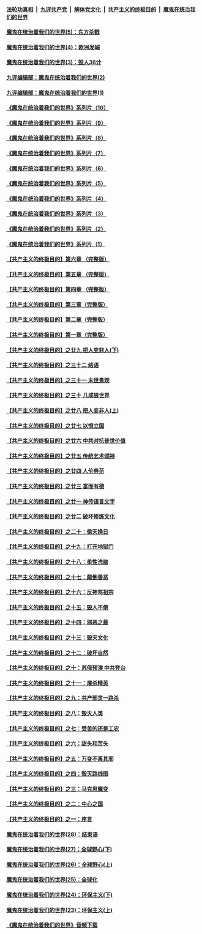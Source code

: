

####  [法轮功真相](../../../../basic/blob/master/README.md?t=09182131) &nbsp;|&nbsp; [九评共产党](../../../../9ping.md/blob/master/README.md?t=09182131) &nbsp;|&nbsp; [解体党文化](../../../../jtdwh.md/blob/master/README.md?t=09182131)  &nbsp;|&nbsp; [共产主义的终极目的](../../../../gczydzjmd.md/blob/master/README.md?t=09182131) &nbsp;|&nbsp; [魔鬼在统治我们的世界](../../../../mgztzwmdsj.md/blob/master/README.md?t=09182131) 

#### [魔鬼在统治着我们的世界(5)：东方杀戮](../pages/nsc422/n10417707.md?t=09182131) 

#### [魔鬼在统治着我们的世界(4)：欧洲发端](../pages/nsc422/n10414890.md?t=09182131) 

#### [魔鬼在统治着我们的世界(3)：毁人36计](../pages/nsc422/n10411583.md?t=09182131) 

#### [九评编辑部：魔鬼在统治着我们的世界(2)](../pages/nsc422/n10410036.md?t=09182131) 

#### [九评编辑部：魔鬼在统治着我们的世界(1)](../pages/nsc422/n10406825.md?t=09182131) 

#### [《魔鬼在统治着我们的世界》系列片（10）](../pages/nsc422/n12292670.md?t=09182131) 

#### [《魔鬼在统治着我们的世界》系列片（9）](../pages/nsc422/n12290859.md?t=09182131) 

#### [《魔鬼在统治着我们的世界》系列片（8）](../pages/nsc422/n12287445.md?t=09182131) 

#### [《魔鬼在统治着我们的世界》系列片（7）](../pages/nsc422/n12283425.md?t=09182131) 

#### [《魔鬼在统治着我们的世界》系列片（6）](../pages/nsc422/n12282314.md?t=09182131) 

#### [《魔鬼在统治着我们的世界》系列片（5）](../pages/nsc422/n12281419.md?t=09182131) 

#### [《魔鬼在统治着我们的世界》系列片（4）](../pages/nsc422/n12274024.md?t=09182131) 

#### [《魔鬼在统治着我们的世界》系列片（3）](../pages/nsc422/n12271322.md?t=09182131) 

#### [《魔鬼在统治着我们的世界》系列片（2）](../pages/nsc422/n12269049.md?t=09182131) 

#### [《魔鬼在统治着我们的世界》系列片（1）](../pages/nsc422/n12267575.md?t=09182131) 

#### [【共产主义的终极目的】第六章 （完整版）](../pages/nsc422/n11428913.md?t=09182131) 

#### [【共产主义的终极目的】第五章 （完整版）](../pages/nsc422/n11428912.md?t=09182131) 

#### [【共产主义的终极目的】第四章 （完整版）](../pages/nsc422/n11428907.md?t=09182131) 

#### [【共产主义的终极目的】第三章（完整版）](../pages/nsc422/n11428848.md?t=09182131) 

#### [【共产主义的终极目的】第二章（完整版）](../pages/nsc422/n11428831.md?t=09182131) 

#### [【共产主义的终极目的】第一章（完整版）](../pages/nsc422/n11417651.md?t=09182131) 

#### [【共产主义的终极目的】之廿九 把人变非人(下)](../pages/nsc422/n11344140.md?t=09182131) 

#### [【共产主义的终极目的】之三十二 结语](../pages/nsc422/n11360535.md?t=09182131) 

#### [【共产主义的终极目的】之三十一 末世景观](../pages/nsc422/n11351129.md?t=09182131) 

#### [【共产主义的终极目的】之三十 几成狼世界](../pages/nsc422/n11348280.md?t=09182131) 

#### [【共产主义的终极目的】之廿八 把人变非人(上)](../pages/nsc422/n11340492.md?t=09182131) 

#### [【共产主义的终极目的】之廿七 以恨立国](../pages/nsc422/n11336944.md?t=09182131) 

#### [【共产主义的终极目的】之廿六 中共对抗普世价值](../pages/nsc422/n11324785.md?t=09182131) 

#### [【共产主义的终极目的】之廿五 传统艺术颂神](../pages/nsc422/n11296396.md?t=09182131) 

#### [【共产主义的终极目的】之廿四 人伦典范](../pages/nsc422/n11296397.md?t=09182131) 

#### [【共产主义的终极目的】之廿三 富而有德](../pages/nsc422/n11283598.md?t=09182131) 

#### [【共产主义的终极目的】之廿一 神传语言文字](../pages/nsc422/n11263265.md?t=09182131) 

#### [【共产主义的终极目的】之廿二 破坏修炼文化](../pages/nsc422/n11245728.md?t=09182131) 

#### [【共产主义的终极目的】之二十：偷天换日](../pages/nsc422/n11238846.md?t=09182131) 

#### [【共产主义的终极目的】之十九：打开地狱门](../pages/nsc422/n11206376.md?t=09182131) 

#### [【共产主义的终极目的】之十八：柔性洗脑](../pages/nsc422/n11199994.md?t=09182131) 

#### [【共产主义的终极目的】之十七：颠倒善恶](../pages/nsc422/n11179782.md?t=09182131) 

#### [【共产主义的终极目的】之十六：反神骂祖宗](../pages/nsc422/n11166798.md?t=09182131) 

#### [【共产主义的终极目的】之十五：毁人不倦](../pages/nsc422/n11166792.md?t=09182131) 

#### [【共产主义的终极目的】之十四：邪恶之最](../pages/nsc422/n11150249.md?t=09182131) 

#### [【共产主义的终极目的】之十三：毁灭文化](../pages/nsc422/n11135227.md?t=09182131) 

#### [【共产主义的终极目的】之十二：破坏自然](../pages/nsc422/n11135214.md?t=09182131) 

#### [【共产主义的终极目的】之十：苏俄预演 中共登台](../pages/nsc422/n11118424.md?t=09182131) 

#### [【共产主义的终极目的】之十一：屠杀精英](../pages/nsc422/n11118442.md?t=09182131) 

#### [【共产主义的终极目的】之九：共产邪灵一路杀](../pages/nsc422/n11114139.md?t=09182131) 

#### [【共产主义的终极目的】之八：毁灭人类](../pages/nsc422/n11108503.md?t=09182131) 

#### [【共产主义的终极目的】之七：受苦的还是工农](../pages/nsc422/n11101809.md?t=09182131) 

#### [【共产主义的终极目的】之六：甜头和苦头](../pages/nsc422/n11096971.md?t=09182131) 

#### [【共产主义的终极目的】之五：万变不离其邪](../pages/nsc422/n11091285.md?t=09182131) 

#### [【共产主义的终极目的】之四：毁灭路线图](../pages/nsc422/n11086284.md?t=09182131) 

#### [【共产主义的终极目的】之三：马克思魔变](../pages/nsc422/n11061941.md?t=09182131) 

#### [【共产主义的终极目的】之二：中心之国](../pages/nsc422/n11047728.md?t=09182131) 

#### [【共产主义的终极目的】之一：序言](../pages/nsc422/n11086077.md?t=09182131) 

#### [魔鬼在统治着我们的世界(28)：结束语](../pages/nsc422/n10936246.md?t=09182131) 

#### [魔鬼在统治着我们的世界(27)：全球野心(下)](../pages/nsc422/n10928319.md?t=09182131) 

#### [魔鬼在统治着我们的世界(26)：全球野心(上)](../pages/nsc422/n10900318.md?t=09182131) 

#### [魔鬼在统治着我们的世界(25)：全球化](../pages/nsc422/n10788205.md?t=09182131) 

#### [魔鬼在统治着我们的世界(24)：环保主义(下)](../pages/nsc422/n10695307.md?t=09182131) 

#### [魔鬼在统治着我们的世界(23)：环保主义(上)](../pages/nsc422/n10688613.md?t=09182131) 

#### [《魔鬼在统治着我们的世界》音频下载](../pages/nsc422/n10635553.md?t=09182131) 

